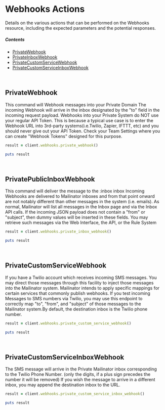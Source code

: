 # Webhooks Actions

Details on the various actions that can be performed on the Webhooks resource, including the expected parameters and the potential responses.

##### Contents

*   [PrivateWebhook](#privatewebhook)
*   [PrivateInboxWebhook](#privateinboxwebhook)
*   [PrivateCustomServiceWebhook](#privatecustomservicewebhook)
*   [PrivateCustomServiceInboxWebhook](#privatecustomserviceinboxwebhook)

<br/>

## PrivateWebhook

This command will Webhook messages into your Private Domain
The incoming Webhook will arrive in the inbox designated by the "to" field in the incoming request payload.
Webhooks into your Private System do NOT use your regular API Token.
This is because a typical use case is to enter the Webhook URL into 3rd-party systems(i.e.Twilio, Zapier, IFTTT, etc) and you should never give out your API Token.
Check your Team Settings where you can create "Webhook Tokens" designed for this purpose.
    
```ruby
result = client.webhooks.private_webhook()

puts result
```

<br/>

## PrivatePublicInboxWebhook

This command will deliver the message to the :inbox inbox
Incoming Webhooks are delivered to Mailinator inboxes and from that point onward are not notably different than other messages in the system (i.e. emails). 
As normal, Mailinator will list all messages in the Inbox page and via the Inbox API calls. 
If the incoming JSON payload does not contain a "from" or "subject", then dummy values will be inserted in these fields.
You may retrieve such messages via the Web Interface, the API, or the Rule System

```ruby
result = client.webhooks.private_inbox_webhook()

puts result
```

<br/>

## PrivateCustomServiceWebhook

If you have a Twilio account which receives incoming SMS messages. You may direct those messages through this facility to inject those messages into the Mailinator system.
Mailinator intends to apply specific mappings for certain services that commonly publish webhooks.
If you test incoming Messages to SMS numbers via Twilio, you may use this endpoint to correctly map "to", "from", and "subject" of those messages to the Mailinator system.By default, the destination inbox is the Twilio phone number.
    
```ruby
result = client.webhooks.private_custom_service_webhook()

puts result
```

<br/>

## PrivateCustomServiceInboxWebhook

The SMS message will arrive in the Private Mailinator inbox corresponding to the Twilio Phone Number. (only the digits, if a plus sign precedes the number it will be removed) 
If you wish the message to arrive in a different inbox, you may append the destination inbox to the URL.
        
```ruby
result = client.webhooks.private_custom_service_inbox_webhook()

puts result
```

